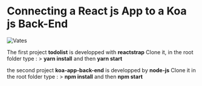 # Connecting a React js App to a Koa js Back-End 
![Vates](https://vates.fr/assets/main_logo_crop.png "Vates")

The first project __todolist__ is developped with __reactstrap__ 
Clone it, in the root folder type : > __yarn install__ and then __yarn start__

the second project __koa-app-back-end__ is developped by __node-js__
Clone it in the root folder type : > __npm install__ and then __npm start__



